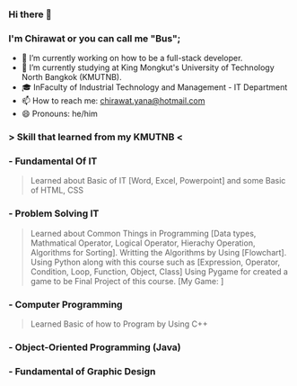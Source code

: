 ### Hi there 👋
### I'm Chirawat or you can call me "Bus";

- 🔭 I’m currently working on how to be a full-stack developer.
- 🌱 I’m currently studying at King Mongkut's University of Technology North Bangkok (KMUTNB).
- 🎓 InFaculty of Industrial Technology and Management - IT Department
- 📫 How to reach me: chirawat.yana@hotmail.com
- 😄 Pronouns: he/him

### > Skill that learned from my KMUTNB <
### - Fundamental Of IT
  > Learned about Basic of IT [Word, Excel, Powerpoint] and some Basic of HTML, CSS
### - Problem Solving IT
  > Learned about Common Things in Programming [Data types, Mathmatical Operator, Logical Operator, Hierachy Operation, Algorithms for Sorting].
  > Writting the Algorithms by Using [Flowchart].
  > Using Python along with this course such as [Expression, Operator, Condition, Loop, Function, Object, Class]
  > Using Pygame for created a game to be Final Project of this course. [My Game: ]
### - Computer Programming 
  > Learned Basic of how to Program by Using C++
  > 
### - Object-Oriented Programming (Java)


### - Fundamental of Graphic Design
